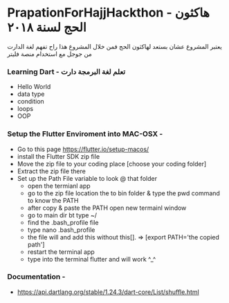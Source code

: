 # PrapationForHajjHackthon - هاكثون الحج لسنة ٢٠١٨
يعتبر المشروع عشان بستعد لهاكثون  الحج  فمن خلال المشروع هذا راح تفهم لغة الدارت من جوجل مع استخدام منصة فليتر

### Learning Dart - تعلم لغة البرمجة دارت
* Hello World 
* data type 
* condition 
* loops 
* OOP 

### Setup the Flutter Enviroment into MAC-OSX - 
* Go to this page https://flutter.io/setup-macos/
* install the Flutter SDK zip file 
* Move the zip file to your coding place [choose your coding folder]
* Extract the zip file there 
* Set up the Path File variable to look @ that folder 
  - open the termianl app 
  - go to the zip file location the to bin folder & type the pwd command to know the PATH
  - after copy & paste the PATH open new termainl window 
  - go to main dir bt type ~/ 
  - find the .bash_profile file 
  - type nano .bash_profile 
  - the file will and add this without this[].  => [export PATH='the copied path']
  - restart the terminal app 
  - type into the terminal flutter and will work ^_^
  
  



### Documentation - 
* https://api.dartlang.org/stable/1.24.3/dart-core/List/shuffle.html
